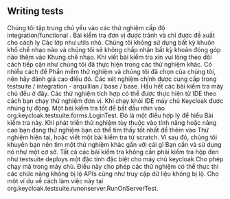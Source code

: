 ## Writing tests

Chúng tôi tập trung chủ yếu vào các thử nghiệm cấp độ integration/functional . Bài kiểm tra đơn vị được tránh và chỉ được đề xuất cho cách ly 
Các lớp như utils nhỏ. Chúng tôi không sử dụng bất kỳ khuôn khổ chế nhạo nào và chúng tôi sẽ không chấp nhận bất kỳ khoản đóng góp nào thêm vào 
Khung chế nhạo. 
Khi viết bài kiểm tra xin vui lòng theo dõi cách tiếp cận như chúng tôi đã thực hiện trong các thử nghiệm khác. Có nhiều cách để 
Phần mềm thử nghiệm và chúng tôi đã chọn của chúng tôi, nên hãy đánh giá cao điều đó. 
Các xét nghiệm chính được cung cấp trong testsuite / integration - arquillian / base / base. Hầu hết các bài kiểm tra máy chủ đều ở đây. 
Các thử nghiệm tích hợp có thể được thực hiện từ IDE theo cách bạn chạy thử nghiệm đơn vị. Khi chạy khỏi 
IDE máy chủ Keycloak được nhúng tự động. 
Một bài kiểm tra tốt để bắt đầu nhìn vào org.keycloak.testsuite.forms.LoginTest. Đó là một điều hợp lý để hiểu 
Bài kiểm tra này. 
Khi phát triển thử nghiệm tùy thuộc vào tính năng hoặc nâng cao bạn đang thử nghiệm bạn có thể tìm thấy tốt nhất để thêm vào 
Thử nghiệm hiện tại, hoặc viết một bài kiểm tra từ scratch. Vì sau đó, chúng tôi khuyên bạn nên tìm một thử nghiệm khác gần với cái gì 
Bạn cần và sử dụng nó như một cơ sở. 
Tất cả các bài kiểm tra không cần phải kiểm tra hộp đen như testsuite deploys một đặc tính đặc biệt cho máy chủ keycloak 
Cho phép chạy mã trong máy chủ. Điều này cho phép các thử nghiệm có thể thực thi các chức năng không bị lộ 
APIs cũng như truy cập dữ liệu không bị lộ. Cho một ví dụ về cách làm việc này tại org.keycloak.testsuite.runonserver.RunOnServerTest. 
